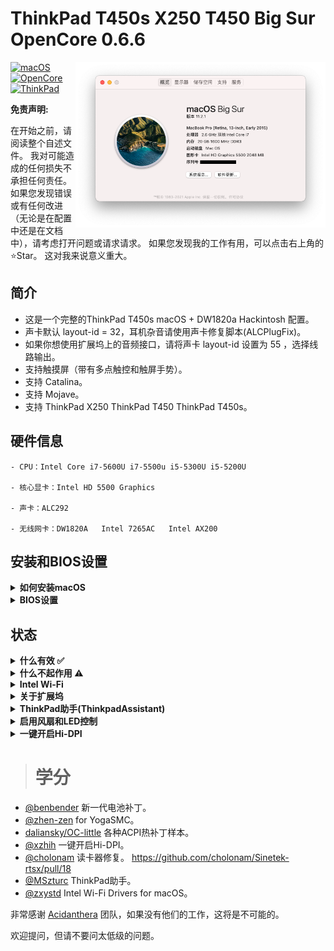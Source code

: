 # ThinkPad T450s X250 T450 Big Sur OpenCore 0.6.6
<img align="right" src="/picture/Thismachine.png" alt="Lenovo Thinkpad T450s macOS Hackintosh OpenCore" width="400">

[![macOS](https://img.shields.io/badge/macOS-11.2.1-blue)](https://developer.apple.com/documentation/macos-release-notes)
[![OpenCore](https://img.shields.io/badge/OpenCore-0.6.6-green)](https://github.com/acidanthera/OpenCorePkg)
[![ThinkPad](https://img.shields.io/badge/ThinkPad-T450s.X250.T450-lightgrey)](https://think.lenovo.com.cn/index.html)

**免责声明:**

在开始之前，请阅读整个自述文件。
我对可能造成的任何损失不承担任何责任。
如果您发现错误或有任何改进（无论是在配置中还是在文档中），请考虑打开问题或请求请求。
如果您发现我的工作有用，可以点击右上角的⭐️Star。
这对我来说意义重大。 


## 简介
- 这是一个完整的ThinkPad T450s macOS + DW1820a Hackintosh 配置。
- 声卡默认 layout-id = 32，耳机杂音请使用声卡修复脚本(ALCPlugFix)。 
- 如果你想使用扩展坞上的音频接口，请将声卡 layout-id 设置为 55 ，选择线路输出。
- 支持触摸屏（带有多点触控和触屏手势）。
- 支持 Catalina。
- 支持 Mojave。
- 支持 ThinkPad X250 ThinkPad T450 ThinkPad T450s。

## 硬件信息
```  
- CPU：Intel Core i7-5600U i7-5500u i5-5300U i5-5200U

- 核心显卡：Intel HD 5500 Graphics 

- 声卡：ALC292

- 无线网卡：DW1820A   Intel 7265AC   Intel AX200
```
## 安装和BIOS设置

<details>  
<summary><strong>如何安装macOS </strong></summary>
</br>

1. [创建安装媒体](https://dortania.github.io/OpenCore-Install-Guide/installer-guide/#making-the-installer)
1. 下载[最新的EFI文件](https://github.com/CLAY-BIOS/Lenovo-ThinkPad-T450s-Hackintosh-Big-Sur-OpenCore/releases) 并将其复制到ESP分区中
1. 从USB启动安装程序（按“ F12”选择启动盘），然后[开始安装过程](https://dortania.github.io/OpenCore-Install-Guide/installation/installation-process.html#booting-the-opencore-usb)

</details>

<details>  
<summary><strong>BIOS设置 </strong></summary>
</br>

**BIOS (1.37):**
-  Security -> Security Chip`: **Disabled**;
-  Memory Protection -> Execution Prevention`: **Enabled**;
-  Virtualization -> Intel Virtualization Technology`: **Enabled**;
-  Internal Device Access -> Bottom Cover Tamper Detection`: must be **Disabled**;
-  Anti-Theft -> Current Setting`: **Disabled**;
-  Anti-Theft -> Computrace -> Current Setting`: **Disabled**;
-  Secure Boot -> Secure Boot`: **Disabled**;
-  UEFI/Legacy Boot`: **UEFI Only**;
-  CSM Support`: **Yes**.

</details>

## 状态
<details>  
<summary><strong>什么有效 ✅</strong></summary>
</br>
 
- [x] CPU电源管理
- [x] Intel HD 5500 Graphics 
- [x] 完整的USB
- [x] 摄像头
- [x] 休眠/唤醒/关机/重启
- [x] 英特尔千兆以太网  （连接扩展坞后无法使用笔记本上的以太网接口）
- [x] Wi-Fi，蓝牙，空投投送，切换，连续性  （使用intel- Wi-Fi将导致某些功能不可用）
- [x] iMessage, FaceTime, App Store, iTunes Store
- [x] 扬声器和耳机插孔
- [x] 电池和完整的电池信息  
- [x] 键盘地图和热键 [ThinkpadAssistant](https://github.com/MSzturc/ThinkpadAssistant) 
- [x] 触控板、小红点和物理按钮
- [x] 触摸屏 （带有多点触控和触屏手势）
- [x] mini DisplayPort
- [x] SD卡读卡器 
- [x] 扩展坞 USB
- [x] 扩展坞 以太网
- [x] 扩展坞 耳机插孔 （需要将声卡 layout-id 设置为 55 ）

</details>

<details>  
<summary><strong>什么不起作用 ⚠️</strong></summary>
</br>

- [ ] VGA
- [ ] Sidecar
- [ ] 指纹
- [ ] 扩展坞 DisplayPort
- [ ] 扩展坞 DVI
- [ ] 扩展坞 HDMI

</details>

<details>  
<summary><strong>Intel Wi-Fi</strong></summary>
</br>

- AirportItlwm.kext以添加到项目中，根据自己的系统版本勾选，默认为Big Sur。
- 某些功能不可用。
- 不讨论Intel Wi-Fi的问题，因为驱动程序不稳定。
- 参考:  https://github.com/OpenIntelWireless/itlwm
![AirportItlwm](./picture/AirportItlwm.png)

- ### 还有另外一种Intel Wi-Fi驱动：
- AirPortOpenBSD.kext
- 感兴趣的朋友可以自己尝试。
- 参考:  https://github.com/a565109863/AirPortOpenBSD

</details>

<details>  
<summary><strong>关于扩展坞</strong></summary>
</br>

- 使用扩展坞会导致睡眠出现问题，解决方法是在 config.plist->ACPI 中勾选 SSDT-IGBE 补丁。
- 使用 SSDT-IGBE 补丁无法使用翻盖模式。

</details>

<details>  
<summary><strong>ThinkPad助手(ThinkpadAssistant)</strong></summary>
</br>

- 可让你在Thinkpad T450s X250 T450笔记本电脑上使用所有功能键。
- 复制ThinkpadAssistant到应用程序文件夹。
- 启动ThinkpadAssistant，并在菜单栏中勾选“登录时启动”。
- F4：麦克风静音/取消静音（带有状态LED指示）。
- F7：屏幕镜像/屏幕扩展。
- F8：启用/停用Wi-Fi。
- 左Shift + F8键：启用/停用蓝牙。
- F9：打开系统偏好设置。
- F12：打开启动板。
- FN + Space：切换键盘背光。
- FN + 4：睡眠快捷键。
（睡眠过程中再次按下睡眠快捷键即可终止睡眠。）
（连接外部显示器时，按睡眠按钮后，工作屏幕变为外部显示器（内部屏幕关闭）；再按一次睡眠按钮，内部和外部显示器恢复正常。）
- PrtSc 映射到 F13：可在系统偏好设置-->键盘-->快捷键将它设置为截图。

</details>

<details>  
<summary><strong>启用风扇和LED控制</strong></summary>
</br>

1. 下载并安装 [YogaSMC-App-Release.dmg](https://github.com/zhen-zen/YogaSMC/releases) 
1. 打开应用程序
1. 勾选“登录后启动”选项

</details>

<details>  
<summary><strong>一键开启Hi-DPI</strong></summary>
</br>

1. 参考:   https://github.com/xzhih/one-key-hidpi

</details>



> # 学分

- [@benbender](https://github.com/benbender/x1c6-hackintosh/blob/experimental/EFI/OC/dsl/SSDT-BATX.dsl) 新一代电池补丁。
- [@zhen-zen](https://github.com/zhen-zen) for YogaSMC。
- [daliansky/OC-little](https://github.com/daliansky/OC-little) 各种ACPI热补丁样本。 
- [@xzhih](https://github.com/xzhih) 一键开启Hi-DPI。 
- [@cholonam](https://github.com/cholonam/Sinetek-rtsx) 读卡器修复。 https://github.com/cholonam/Sinetek-rtsx/pull/18
- [@MSzturc](https://github.com/MSzturc/ThinkpadAssistant) ThinkPad助手。
- [@zxystd](https://github.com/OpenIntelWireless/itlwm) Intel Wi-Fi Drivers for macOS。

非常感谢 [Acidanthera](https://github.com/acidanthera) 团队，如果没有他们的工作，这将是不可能的。

欢迎提问，但请不要问太低级的问题。
